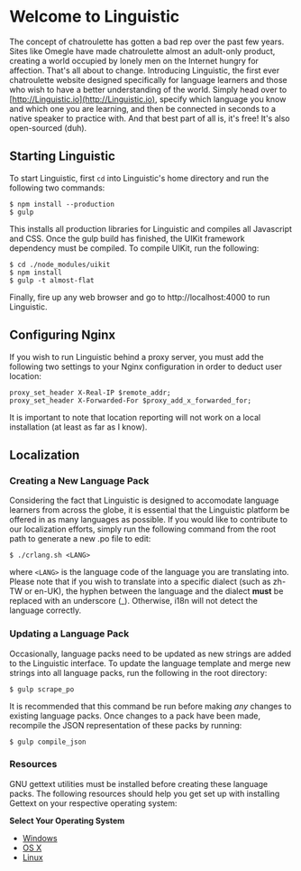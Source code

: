 # Welcome to Linguistic

The concept of chatroulette has gotten a bad rep over the past few years. Sites like Omegle have made chatroulette almost an adult-only product, creating a world occupied by lonely men on the Internet hungry for affection. That's all about to change. Introducing Linguistic, the first ever chatroulette website designed specifically for language learners and those who wish to have a better understanding of the world. Simply head over to [http://Linguistic.io](http://Linguistic.io), specify which language you know and which one you are learning, and then be connected in seconds to a native speaker to practice with. And that best part of all is, it's free! It's also open-sourced (duh).

## Starting Linguistic

To start Linguistic, first `cd` into Linguistic's home directory and run the following two commands:

    $ npm install --production
    $ gulp

This installs all production libraries for Linguistic and compiles all Javascript and CSS.
Once the gulp build has finished, the UIKit framework dependency must be compiled. To compile UIKit, run the following:

    $ cd ./node_modules/uikit
    $ npm install
    $ gulp -t almost-flat

Finally, fire up any web browser and go to http://localhost:4000 to run Linguistic.

## Configuring Nginx

If you wish to run Linguistic behind a proxy server, you must add the following two settings to your Nginx configuration in order to deduct user location:

    proxy_set_header X-Real-IP $remote_addr;
    proxy_set_header X-Forwarded-For $proxy_add_x_forwarded_for;

It is important to note that location reporting will not work on a local installation (at least as far as I know).

## Localization
### Creating a New Language Pack

Considering the fact that Linguistic is designed to accomodate language learners from across the globe, it is essential that the Linguistic platform be offered in as many languages as possible. If you would like to contribute to our localization efforts, simply run the following command from the root path to generate a new .po file to edit:

    $ ./crlang.sh <LANG>

where `<LANG>` is the language code of the language you are translating into. Please note that if you wish to translate into a specific dialect (such as zh-TW or en-UK), the hyphen between the language and the dialect __must__ be replaced with an underscore (_). Otherwise, i18n will not detect the language correctly.

### Updating a Language Pack

Occasionally, language packs need to be updated as new strings are added to the Linguistic interface. To update the language template and merge new strings into all language packs, run the following in the root directory:

    $ gulp scrape_po

It is recommended that this command be run before making _any_ changes to existing language packs. Once changes to a pack have been made, recompile the JSON representation of these packs by running:

    $ gulp compile_json

### Resources
GNU gettext utilities must be installed before creating these language packs. The following resources should help you get set up with installing Gettext on your respective operating system:

**Select Your Operating System**

* [Windows](https://www.nuget.org/packages/Gettext.Tools/)
* [OS X](http://arielvb.readthedocs.org/en/latest/docs/mac/commandline.html#gettext)
* [Linux](https://www.gnu.org/software/gettext/manual/html_node/index.html#SEC_Contents)
